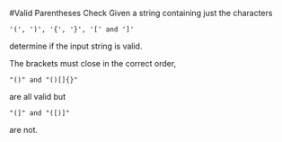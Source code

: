 #Valid Parentheses Check
Given a string containing just the characters
```
'(', ')', '{', '}', '[' and ']'

```
determine if the input string is valid.

The brackets must close in the correct order,
```
"()" and "()[]{}"
```
are all valid but
```
"(]" and "([)]"
```
are not.
